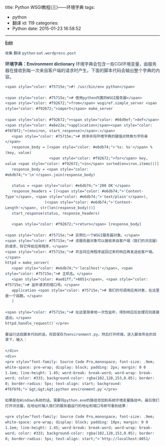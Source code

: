 title: Python WSGI教程(三)——环境字典
tags:
  - python
  - 翻译
id: 119
categories:
  - Python
date: 2015-01-23 16:58:52
---

<del style="position: relative; display: block;">[Edit](http://maxiang.info/#/?provider=evernote_int&amp;guid=301514d3-5123-4eec-a799-9f7640b33c9b)</del>
<div style="line-height: 1.5; color: #2c3f51; font-family: Helvetica Neue, Arial, Hiragino Sans GB, STHeiti, Microsoft YaHei, WenQuanYi Micro Hei, SimSun, Song, sans-serif;">
<div></div>
<div>

`收集` `翻译` `python` `eat.wordpress.post`

</div>
<div>

**环境字典：Environment dictionary**
环境字典会包含一些CGI环境变量，由服务器在接收到每一次来自客户端的请求时产生。下面的脚本代码会输出整个字典的内容。
<!--more-->

</div>
<div>

    <span style="color: #75715e;">#! /usr/bin/env python</span>

    <span style="color: #75715e;"># 使用python内置的WSGI服务器</span>
    <span style="color: #f92672;">from</span> wsgiref.simple_server <span style="color: #f92672;">import</span> make_server

    <span style="color: #f92672;"><span style="color: #66d9ef;">def</span> <span style="color: #a6e22e;">application</span><span style="color: #f8f8f2;">(environ, start_response)</span>:</span>
       <span style="color: #75715e;"># 排序并将环境字典的键值对转换为字符串</span>
       response_body = [<span style="color: #e6db74;">'%s: %s'</span> % (key, value)
                        <span style="color: #f92672;">for</span> key, value <span style="color: #f92672;">in</span> sorted(environ.items())]
       response_body = <span style="color: #e6db74;">'\n'</span>.join(response_body)

       status = <span style="color: #e6db74;">'200 OK'</span>
       response_headers = [(<span style="color: #e6db74;">'Content-Type'</span>, <span style="color: #e6db74;">'text/plain'</span>),
                      (<span style="color: #e6db74;">'Content-Length'</span>, str(len(response_body)))]
       start_response(status, response_headers)

       <span style="color: #f92672;">return</span> [response_body]

    <span style="color: #75715e;"># 实例化一个WSGI服务器对象。</span>
    <span style="color: #75715e;"># 该服务器对象可以接收来自客户端（我们的浏览器）的请求，将它传给应用程序，</span>
    <span style="color: #75715e;"># 并且将应用程序返回过来的响应再发送给客户端。</span>
    httpd = make_server(
       <span style="color: #e6db74;">'localhost'</span>, <span style="color: #75715e;"># 主机名。</span>
       <span style="color: #ae81ff;">8051</span>, <span style="color: #75715e;"># 监听请求的端口号。</span>
       application <span style="color: #75715e;"># 我们的可调用应用对象，在这里是一个函数。</span>
       )

    <span style="color: #75715e;"># 在这里简单地一次性监听，得到响应后处理完则直接退出。</span>
    httpd.handle_request()`</pre>

    要运行这段脚本代码的话，将其保存为environment.py，然后打开终端，进入脚本所在的目录下，输入：

    </div>
    <div>
    <pre style="font-family: Source Code Pro,monospace; font-size: .9em; white-space: pre-wrap; display: block; padding: 2px; margin: 0 0 1.1em; line-height: 1.45; word-break: break-word; word-wrap: break-word; color: #333; background-color: rgba(102,128,153,0.05); border: 0; border-radius: 5px; text-align: start; background: #f6f6f6;">`&gt;&gt;&gt;python environment.py`</pre>

    如果是在Windows系统的话，需要将python.exe的路径添加到系统环境变量路径中。最后我们打开浏览器，在地址栏输入我们的服务器运行的地址和端口号即可看到结果：

    <pre style="font-family: Source Code Pro,monospace; font-size: .9em; white-space: pre-wrap; display: block; padding: 10px; margin: 0 0 1.1em; line-height: 1.45; word-break: break-word; word-wrap: break-word; color: #333; background-color: rgba(102,128,153,0.05); border: 0; border-radius: 5px; text-align: start;">`http://localhost:8051/

</div>
<div></div>
</div>
<center style="display: none;">@%28%u6536%u96C6%29%5B%u7FFB%u8BD1%7Cpython%7Ceat.wordpress.post%5D%0A%23Python%20WSGI%u6559%u7A0B%28%u4E09%29%u2014%u2014%u73AF%u5883%u5B57%u5178%0A**%u73AF%u5883%u5B57%u5178%uFF1AEnvironment%20dictionary**%0A%u73AF%u5883%u5B57%u5178%u4F1A%u5305%u542B%u4E00%u4E9BCGI%u73AF%u5883%u53D8%u91CF%uFF0C%u7531%u670D%u52A1%u5668%u5728%u63A5%u6536%u5230%u6BCF%u4E00%u6B21%u6765%u81EA%u5BA2%u6237%u7AEF%u7684%u8BF7%u6C42%u65F6%u4EA7%u751F%u3002%u4E0B%u9762%u7684%u811A%u672C%u4EE3%u7801%u4F1A%u8F93%u51FA%u6574%u4E2A%u5B57%u5178%u7684%u5185%u5BB9%u3002%0A%3C%21--more--%3E%0A%60%60%60python%0A%23%21%20/usr/bin/env%20python%0A%0A%23%20%u4F7F%u7528python%u5185%u7F6E%u7684WSGI%u670D%u52A1%u5668%0Afrom%20wsgiref.simple_server%20import%20make_server%0A%0Adef%20application%28environ%2C%20start_response%29%3A%0A%20%20%20%23%20%u6392%u5E8F%u5E76%u5C06%u73AF%u5883%u5B57%u5178%u7684%u952E%u503C%u5BF9%u8F6C%u6362%u4E3A%u5B57%u7B26%u4E32%0A%20%20%20response_body%20%3D%20%5B%27%25s%3A%20%25s%27%20%25%20%28key%2C%20value%29%0A%20%20%20%20%20%20%20%20%20%20%20%20%20%20%20%20%20%20%20%20for%20key%2C%20value%20in%20sorted%28environ.items%28%29%29%5D%0A%20%20%20response_body%20%3D%20%27%5Cn%27.join%28response_body%29%0A%0A%20%20%20status%20%3D%20%27200%20OK%27%0A%20%20%20response_headers%20%3D%20%5B%28%27Content-Type%27%2C%20%27text/plain%27%29%2C%0A%20%20%20%20%20%20%20%20%20%20%20%20%20%20%20%20%20%20%28%27Content-Length%27%2C%20str%28len%28response_body%29%29%29%5D%0A%20%20%20start_response%28status%2C%20response_headers%29%0A%0A%20%20%20return%20%5Bresponse_body%5D%0A%0A%23%20%u5B9E%u4F8B%u5316%u4E00%u4E2AWSGI%u670D%u52A1%u5668%u5BF9%u8C61%u3002%0A%23%20%u8BE5%u670D%u52A1%u5668%u5BF9%u8C61%u53EF%u4EE5%u63A5%u6536%u6765%u81EA%u5BA2%u6237%u7AEF%uFF08%u6211%u4EEC%u7684%u6D4F%u89C8%u5668%uFF09%u7684%u8BF7%u6C42%uFF0C%u5C06%u5B83%u4F20%u7ED9%u5E94%u7528%u7A0B%u5E8F%uFF0C%0A%23%20%u5E76%u4E14%u5C06%u5E94%u7528%u7A0B%u5E8F%u8FD4%u56DE%u8FC7%u6765%u7684%u54CD%u5E94%u518D%u53D1%u9001%u7ED9%u5BA2%u6237%u7AEF%u3002%0Ahttpd%20%3D%20make_server%28%0A%20%20%20%27localhost%27%2C%20%23%20%u4E3B%u673A%u540D%u3002%0A%20%20%208051%2C%20%23%20%u76D1%u542C%u8BF7%u6C42%u7684%u7AEF%u53E3%u53F7%u3002%0A%20%20%20application%20%23%20%u6211%u4EEC%u7684%u53EF%u8C03%u7528%u5E94%u7528%u5BF9%u8C61%uFF0C%u5728%u8FD9%u91CC%u662F%u4E00%u4E2A%u51FD%u6570%u3002%0A%20%20%20%29%0A%0A%23%20%u5728%u8FD9%u91CC%u7B80%u5355%u5730%u4E00%u6B21%u6027%u76D1%u542C%uFF0C%u5F97%u5230%u54CD%u5E94%u540E%u5904%u7406%u5B8C%u5219%u76F4%u63A5%u9000%u51FA%u3002%0Ahttpd.handle_request%28%29%0A%60%60%60%0A%u8981%u8FD0%u884C%u8FD9%u6BB5%u811A%u672C%u4EE3%u7801%u7684%u8BDD%uFF0C%u5C06%u5176%u4FDD%u5B58%u4E3Aenvironment.py%uFF0C%u7136%u540E%u6253%u5F00%u7EC8%u7AEF%uFF0C%u8FDB%u5165%u811A%u672C%u6240%u5728%u7684%u76EE%u5F55%u4E0B%uFF0C%u8F93%u5165%uFF1A%0A%60%60%60bash%0A%3E%3E%3Epython%20environment.py%0A%60%60%60%0A%u5982%u679C%u662F%u5728Windows%u7CFB%u7EDF%u7684%u8BDD%uFF0C%u9700%u8981%u5C06python.exe%u7684%u8DEF%u5F84%u6DFB%u52A0%u5230%u7CFB%u7EDF%u73AF%u5883%u53D8%u91CF%u8DEF%u5F84%u4E2D%u3002%u6700%u540E%u6211%u4EEC%u6253%u5F00%u6D4F%u89C8%u5668%uFF0C%u5728%u5730%u5740%u680F%u8F93%u5165%u6211%u4EEC%u7684%u670D%u52A1%u5668%u8FD0%u884C%u7684%u5730%u5740%u548C%u7AEF%u53E3%u53F7%u5373%u53EF%u770B%u5230%u7ED3%u679C%uFF1A%0A%0A%20%20%20%20http%3A//localhost%3A8051/</center>